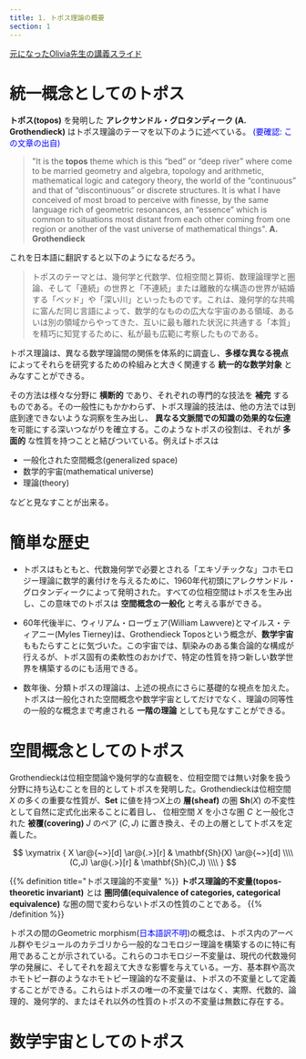 ```yaml
---
title: 1. トポス理論の概要
section: 1
---
```


[元になったOlivia先生の講義スライド](https://www.oliviacaramello.com/Teaching/Lecture1.pdf)

# 統一概念としてのトポス

**トポス(topos)** を発明した **アレクサンドル・グロタンディーク (A. Grothendieck)** はトポス理論のテーマを以下のように述べている。 <font color="blue"> (要確認: この文章の出自) </font>

> "It is the **topos** theme which is this “bed” or “deep river” where come to be married geometry and algebra, topology and arithmetic, mathematical logic and category theory, the world of the “continuous” and that of “discontinuous” or discrete structures. It is what I have conceived of most broad to perceive with finesse, by the same language rich of geometric resonances, an “essence” which is common to situations most distant from each other coming from one region or another of the vast universe of mathematical things".  **A. Grothendieck**

これを日本語に翻訳すると以下のようになるだろう。

> トポスのテーマとは、幾何学と代数学、位相空間と算術、数理論理学と圏論、そして「連続」の世界と「不連続」または離散的な構造の世界が結婚する「ベッド」や「深い川」といったものです。これは、幾何学的な共鳴に富んだ同じ言語によって、数学的なものの広大な宇宙のある領域、あるいは別の領域からやってきた、互いに最も離れた状況に共通する「本質」を精巧に知覚するために、私が最も広範に考察したものである。


トポス理論は、異なる数学理論間の関係を体系的に調査し、**多様な異なる視点** によってそれらを研究するための枠組みと大きく関連する **統一的な数学対象** とみなすことができる。

その方法は様々な分野に **横断的** であり、それぞれの専門的な技法を **補完** するものである。その一般性にもかかわらず、トポス理論的技法は、他の方法では到底到達できないような洞察を生み出し、 **異なる文脈間での知識の効果的な伝達** を可能にする深いつながりを確立する。このようなトポスの役割は、それが **多面的** な性質を持つことと結びついている。例えばトポスは

- 一般化された空間概念(generalized space)
- 数学的宇宙(mathematical universe)
- 理論(theory)

などと見なすことが出来る。

# 簡単な歴史

- トポスはもともと、代数幾何学で必要とされる「エキゾチックな」コホモロジー理論に数学的裏付けを与えるために、1960年代初頭にアレクサンドル・グロタンディークによって発明された。すべての位相空間はトポスを生み出し、この意味でのトポスは **空間概念の一般化** と考える事ができる。

- 60年代後半に、ウィリアム・ローヴェア(William Lawvere)とマイルス・ティアニー(Myles Tierney)は、Grothendieck Toposという概念が、**数学宇宙** ももたらすことに気づいた。この宇宙では、馴染みのある集合論的な構成が行えるが、トポス固有の柔軟性のおかげで、特定の性質を持つ新しい数学世界を構築するのにも活用できる。

- 数年後、分類トポスの理論は、上述の視点にさらに基礎的な視点を加えた。トポスは一般化された空間概念や数学宇宙としてだけでなく、理論の同等性の一般的な概念まで考慮される **一階の理論** としても見なすことができる。

# 空間概念としてのトポス

Grothendieckは位相空間論や幾何学的な直観を、位相空間では無い対象を扱う分野に持ち込むことを目的としてトポスを発明した。Grothendieckは位相空間 $X$ の多くの重要な性質が、$\mathbf{Set}$ に値を持つ$X$上の **層(sheaf)** の圏 $\mathbf{Sh}(X)$ の不変性として自然に定式化出来ることに着目し、 位相空間 $X$ を小さな圏 $C$ と一般化された **被覆(covering)** $J$ のペア $(C,J)$ に置き換え、その上の層としてトポスを定義した。


$$
\xymatrix {
X \ar@{~>}[d] \ar@{.>}[r] & \mathbf{Sh}(X) \ar@{~>}[d] \\\\
(C,J) \ar@{.>}[r] & \mathbf{Sh}(C,J) \\\\
}
$$

{{% definition title="トポス理論的不変量" %}}
**トポス理論的不変量(topos-theoretic invariant)** とは **圏同値(equivalence of categories, categorical equivalence)** な圏の間で変わらないトポスの性質のことである。
{{% /definition %}}

トポスの間のGeometric morphism(<font color="blue">日本語訳不明</font>)の概念は、トポス内のアーベル群やモジュールのカテゴリから一般的なコモロジー理論を構築するのに特に有用であることが示されている。これらのコホモロジー不変量は、現代の代数幾何学の発展に、そしてそれを超えて大きな影響を与えている。一方、基本群や高次ホモトピー群のようなホモトピー理論的な不変量は、トポスの不変量として定義することができる。これらはトポスの唯一の不変量ではなく、実際、代数的、論理的、幾何学的、またはそれ以外の性質のトポスの不変量は無数に存在する。

# 数学宇宙としてのトポス

